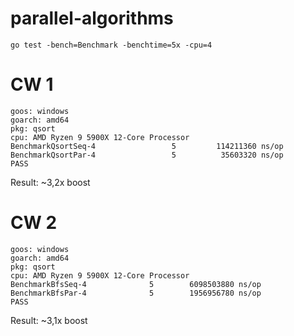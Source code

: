 # parallel-algorithms

`go test -bench=Benchmark -benchtime=5x -cpu=4`

# CW 1
```
goos: windows
goarch: amd64
pkg: qsort
cpu: AMD Ryzen 9 5900X 12-Core Processor
BenchmarkQsortSeq-4                 5         114211360 ns/op
BenchmarkQsortPar-4                 5          35603320 ns/op
PASS
```

Result: ~3,2x boost

# CW 2
```
goos: windows
goarch: amd64
pkg: qsort
cpu: AMD Ryzen 9 5900X 12-Core Processor
BenchmarkBfsSeq-4              5        6098503880 ns/op
BenchmarkBfsPar-4              5        1956956780 ns/op
PASS
```

Result: ~3,1x boost